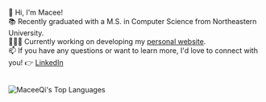 <!--
**MaceeQi/MaceeQi** is a ✨ _special_ ✨ repository because its `README.md` (this file) appears on your GitHub profile.

Here are some ideas to get you started:

- 🔭 I’m currently working on ...
- 🌱 I’m currently learning ...
- 👯 I’m looking to collaborate on ...
- 🤔 I’m looking for help with ...
- 💬 Ask me about ...
- 📫 How to reach me: ...
- 😄 Pronouns: ...
- ⚡ Fun fact: ...
-->

👋 Hi, I'm Macee! </br>
📚 Recently graduated with a M.S. in Computer Science from Northeastern University. </br>
👩🏻‍💻 Currently working on developing my [personal website](https://maceeqi.github.io/). </br>
📫 If you have any questions or want to learn more, I'd love to connect with you! 👉 [LinkedIn](https://www.linkedin.com/in/macee-qi/) </br> </br>


<!-- ![MaceeQi's Stats](https://github-readme-stats.vercel.app/api?username=MaceeQi&theme=radical&show_icons=true&hide_border=true&count_private=true) </br> -->
![MaceeQi's Top Languages](https://github-readme-stats.vercel.app/api/top-langs/?username=MaceeQi&theme=radical&show_icons=true&hide_border=true&layout=compact)
